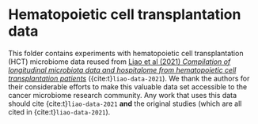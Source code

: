 # Hematopoietic cell transplantation data

This folder contains experiments with hematopoietic cell transplantation (HCT) microbiome data reused from [Liao et al (2021) _Compilation of longitudinal microbiota data and hospitalome from hematopoietic cell transplantation patients_](https://www.nature.com/articles/s41597-021-00860-8) ({cite:t}`liao-data-2021`). We thank the authors for their considerable efforts to make this valuable data set accessible to the cancer microbiome research community. Any work that uses this data should cite {cite:t}`liao-data-2021` **and** the original studies (which are all cited in {cite:t}`liao-data-2021`). 
